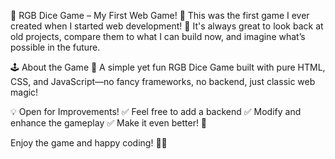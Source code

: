 🎲 RGB Dice Game – My First Web Game! 🎨
This was the first game I ever created when I started web development! 🚀 
It's always great to look back at old projects, compare them to what I can build now, and imagine what’s possible in the future.

🕹 About the Game
🎯 A simple yet fun RGB Dice Game built with pure HTML, CSS, and JavaScript—no fancy frameworks, no backend, just classic web magic!

💡 Open for Improvements!
✅ Feel free to add a backend
✅ Modify and enhance the gameplay
✅ Make it even better! 🚀

Enjoy the game and happy coding! 🎲✨
